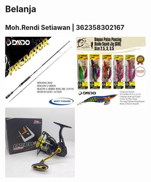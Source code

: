 # Belanja

## Moh.Rendi Setiawan | 362358302167

![Screenshot flutter_navigasi](assets/images/joran.jpeg)
![Screenshot flutter_navigasi](assets/images/jig.jpeg)
![Screenshot flutter_navigasi](assets/images/reel.jpeg)
